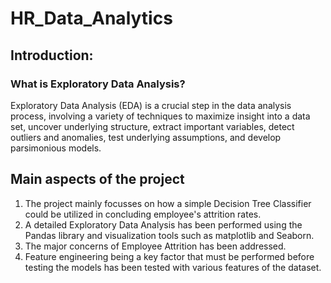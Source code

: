 # HR_Data_Analytics

## Introduction: 
### What is Exploratory Data Analysis?
Exploratory Data Analysis (EDA) is a crucial step in the data analysis process, involving a variety of techniques to maximize insight into a data set, uncover underlying structure, extract important variables, detect outliers and anomalies, test underlying assumptions, and develop parsimonious models.

## Main aspects of the project
1. The project mainly focusses on how a simple Decision Tree Classifier could be utilized in concluding employee's attrition rates.
2. A detailed Exploratory Data Analysis has been performed using the Pandas library and visualization tools such as matplotlib and Seaborn.
3. The major concerns of Employee Attrition has been addressed.
4. Feature engineering being a key factor that must be performed before testing the models has been tested with various features of the dataset.

